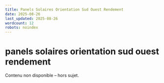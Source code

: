 ```yaml
---
title: Panels Solaires Orientation Sud Ouest Rendement
date: 2025-08-26
last_updated: 2025-08-26
wordcount: 12
robots: noindex
---
```


# panels solaires orientation sud ouest rendement

Contenu non disponible – hors sujet.